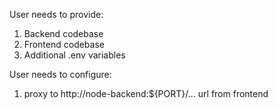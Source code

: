 User needs to provide:

1. Backend codebase
2. Frontend codebase
3. Additional .env variables

User needs to configure:

1. proxy to http://node-backend:${PORT}/... url from frontend
